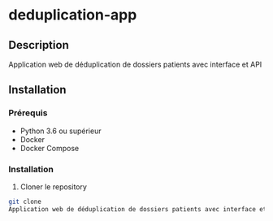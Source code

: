 # deduplication-app

## Description

Application web de déduplication de dossiers patients avec interface et API

## Installation

### Prérequis
- Python 3.6 ou supérieur
- Docker
- Docker Compose

### Installation

1. Cloner le repository
```bash
git clone
Application web de déduplication de dossiers patients avec interface et API
